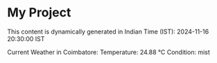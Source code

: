 # My Project

This content is dynamically generated in Indian Time (IST): 2024-11-16 20:30:00 IST


Current Weather in Coimbatore:
Temperature: 24.88 °C
Condition: mist
